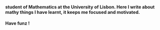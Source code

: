 #### student of Mathematics at the University of Lisbon. Here I write about mathy things I have learnt, it keeps me focused and motivated. 
#### Have funz !
